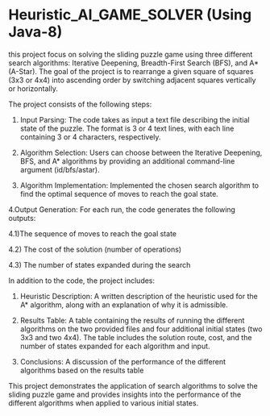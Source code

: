 # Heuristic_AI_GAME_SOLVER (Using Java-8)

this project focus on solving the sliding puzzle game using three different search algorithms: Iterative Deepening, Breadth-First Search (BFS), and A* (A-Star). The goal of the project is to rearrange a given square of squares (3x3 or 4x4) into ascending order by switching adjacent squares vertically or horizontally.

The project consists of the following steps:

1. Input Parsing: The code takes as input a text file describing the initial state of the puzzle. The format is 3 or 4 text lines, with each line containing 3 or 4 characters, respectively.

2. Algorithm Selection: Users can choose between the Iterative Deepening, BFS, and A* algorithms by providing an additional command-line argument (id/bfs/astar).

3. Algorithm Implementation: Implemented the chosen search algorithm to find the optimal sequence of moves to reach the goal state.

4.Output Generation: For each run, the code generates the following outputs:

4.1)The sequence of moves to reach the goal state

4.2) The cost of the solution (number of operations)

4.3) The number of states expanded during the search

In addition to the code, the project includes:

1) Heuristic Description: A written description of the heuristic used for the A* algorithm, along with an explanation of why it is admissible.

2) Results Table: A table containing the results of running the different algorithms on the two provided files and four additional initial states (two 3x3 and two 4x4). The table includes the solution route, cost, and the number of states expanded for each algorithm and input.

3) Conclusions: A discussion of the performance of the different algorithms based on the results table

This project demonstrates the application of search algorithms to solve the sliding puzzle game and provides insights into the performance of the different algorithms when applied to various initial states.
